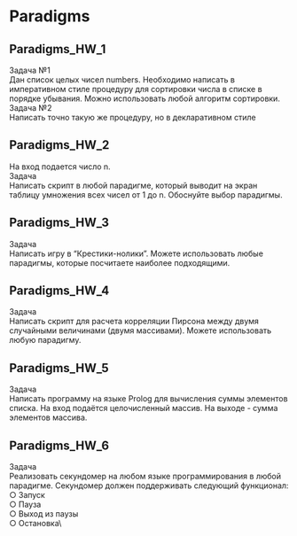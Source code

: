 # Paradigms

## Paradigms_HW_1
Задача №1\
Дан список целых чисел numbers. Необходимо написать в императивном стиле процедуру для
сортировки числа в списке в порядке убывания. Можно использовать любой алгоритм сортировки.\
Задача №2\
Написать точно такую же процедуру, но в декларативном стиле
## Paradigms_HW_2
На вход подается число n.\
Задача\
Написать скрипт в любой парадигме, который выводит на экран таблицу умножения всех чисел от 1 до n.
Обоснуйте выбор парадигмы.
## Paradigms_HW_3
Задача\
Написать игру в “Крестики-нолики”. Можете использовать
любые парадигмы, которые посчитаете наиболее
подходящими.
## Paradigms_HW_4
Задача\
Написать скрипт для расчета корреляции Пирсона между
двумя случайными величинами (двумя массивами). Можете
использовать любую парадигму.
## Paradigms_HW_5
Задача\
Написать программу на языке Prolog для вычисления суммы
элементов списка. На вход подаётся целочисленный массив.
На выходе - сумма элементов массива.
## Paradigms_HW_6
Задача\
Реализовать секундомер на любом языке программирования
в любой парадигме. Секундомер должен поддерживать
следующий функционал:\
○ Запуск\
○ Пауза\
○ Выход из паузы\
○ Остановка\
